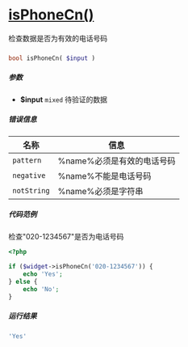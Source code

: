 [isPhoneCn()](http://twinh.github.com/widget/api/isPhoneCn)
===========================================================

检查数据是否为有效的电话号码

### 
```php
bool isPhoneCn( $input )
```

##### 参数
* **$input** `mixed` 待验证的数据


##### 错误信息
| **名称**              | **信息**                                                       | 
|-----------------------|----------------------------------------------------------------|
| `pattern`             | %name%必须是有效的电话号码                                     |
| `negative`            | %name%不能是电话号码                                           |
| `notString`           | %name%必须是字符串                                             |


##### 代码范例
检查"020-1234567"是否为电话号码
```php
<?php
 
if ($widget->isPhoneCn('020-1234567')) {
    echo 'Yes';
} else {
    echo 'No';
}
```
##### 运行结果
```php
'Yes'
```
